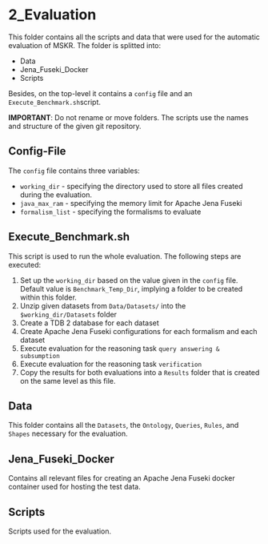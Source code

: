 # 2_Evaluation

This folder contains all the scripts and data that were used for the automatic evaluation of MSKR. The folder is
splitted into:

- Data
- Jena_Fuseki_Docker
- Scripts

Besides, on the top-level it contains a `config` file and an `Execute_Benchmark.sh`script.

**IMPORTANT**: Do not rename or move folders. The scripts use the names and structure of the given git repository.

## Config-File

The `config` file contains three variables:

- `working_dir` - specifying the directory used to store all files created during the evaluation.
- `java_max_ram` - specifying the memory limit for Apache Jena Fuseki
- `formalism_list` - specifying the formalisms to evaluate

## Execute_Benchmark.sh

This script is used to run the whole evaluation. The following steps are executed:

1. Set up the `working_dir` based on the value given in the `config` file. Default value is `Benchmark_Temp_Dir`,
   implying a folder to be created within this folder.
2. Unzip given datasets from `Data/Datasets/` into the `$working_dir/Datasets` folder
3. Create a TDB 2 database for each dataset
4. Create Apache Jena Fuseki configurations for each formalism and each dataset
5. Execute evaluation for the reasoning task `query answering & subsumption`
6. Execute evaluation for the reasoning task `verification`
7. Copy the results for both evaluations into a `Results` folder that is created on the same level as this file.

## Data

This folder contains all the `Datasets`, the `Ontology`, `Queries`, `Rules`, and `Shapes` necessary for the evaluation.

## Jena_Fuseki_Docker

Contains all relevant files for creating an Apache Jena Fuseki docker container used for hosting the test data.

## Scripts

Scripts used for the evaluation.